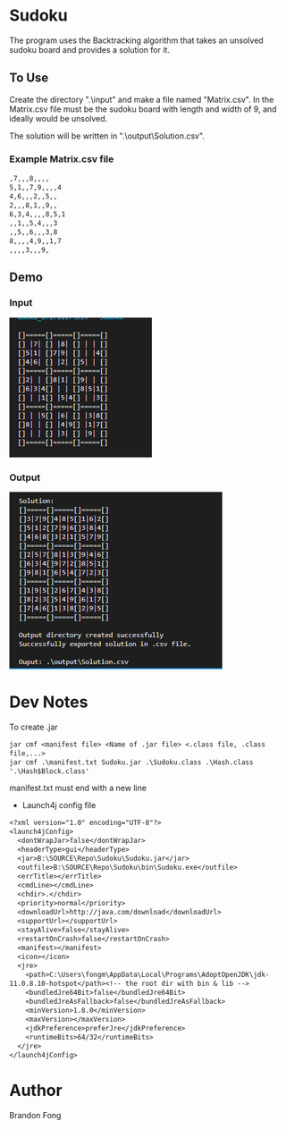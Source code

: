 # Sudoku

The program uses the Backtracking algorithm that takes an unsolved sudoku board and provides a solution for it.  

## To Use
Create the directory ".\input\" and make a file named "Matrix.csv".  In the Matrix.csv file must be the sudoku board with length and width of 9, and ideally would be unsolved.

The solution will be written in ".\output\Solution.csv". 

### Example Matrix.csv file
```
,7,,,8,,,,
5,1,,7,9,,,,4
4,6,,,2,,5,,
2,,,8,1,,9,,
6,3,4,,,,8,5,1
,,1,,5,4,,,3
,,5,,6,,,3,8
8,,,,4,9,,1,7
,,,,3,,,9,
```

## Demo

### Input
![Input Sudoku](https://github.com/BrandonMFong/Sudoku/blob/main/img/InputBoardPrint.PNG)

### Output
![Input Sudoku](https://github.com/BrandonMFong/Sudoku/blob/main/img/OutputBoardPrint.PNG)

# Dev Notes

To create .jar
```
jar cmf <manifest file> <Name of .jar file> <.class file, .class file,...>
jar cmf .\manifest.txt Sudoku.jar .\Sudoku.class .\Hash.class '.\Hash$Block.class'
```
manifest.txt must end with a new line

- Launch4j config file 
```
<?xml version="1.0" encoding="UTF-8"?>
<launch4jConfig>
  <dontWrapJar>false</dontWrapJar>
  <headerType>gui</headerType>
  <jar>B:\SOURCE\Repo\Sudoku\Sudoku.jar</jar>
  <outfile>B:\SOURCE\Repo\Sudoku\bin\Sudoku.exe</outfile>
  <errTitle></errTitle>
  <cmdLine></cmdLine>
  <chdir>.</chdir>
  <priority>normal</priority>
  <downloadUrl>http://java.com/download</downloadUrl>
  <supportUrl></supportUrl>
  <stayAlive>false</stayAlive>
  <restartOnCrash>false</restartOnCrash>
  <manifest></manifest>
  <icon></icon>
  <jre>
    <path>C:\Users\fongm\AppData\Local\Programs\AdoptOpenJDK\jdk-11.0.8.10-hotspot</path><!-- the root dir with bin & lib -->
    <bundledJre64Bit>false</bundledJre64Bit>
    <bundledJreAsFallback>false</bundledJreAsFallback>
    <minVersion>1.8.0</minVersion>
    <maxVersion></maxVersion>
    <jdkPreference>preferJre</jdkPreference>
    <runtimeBits>64/32</runtimeBits>
  </jre>
</launch4jConfig>
```

# Author
Brandon Fong
